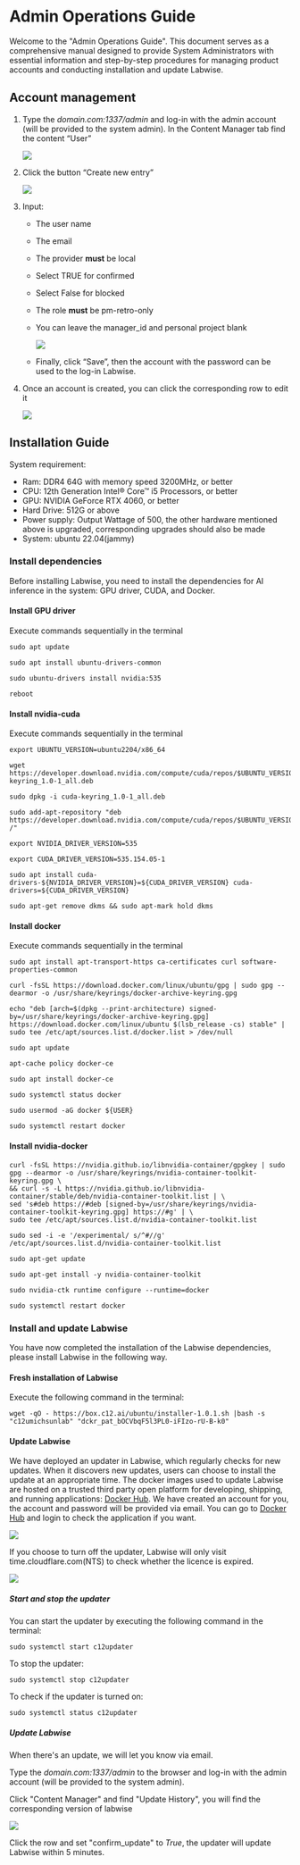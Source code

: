 # Admin Operations Guide

Welcome to the "Admin Operations Guide". This document serves as a comprehensive manual designed to provide System
Administrators with essential information and step-by-step procedures for managing product accounts and conducting
installation and update Labwise.

## Account management

1. Type the *domain.com:1337/admin* and log-in with the admin account (will be provided to the system admin). In the
   Content Manager tab find the content “User”

   ![](../images/img_98.png)
2. Click the button “Create new entry”

   ![](../images/img_99.png)
3. Input:
    * The user name
    * The email
    * The provider **must** be local
    * Select TRUE for confirmed
    * Select False for blocked
    * The role **must** be pm-retro-only
    * You can leave the manager_id and personal project blank
     
      ![](../images/img_100.png)
    * Finally, click “Save”, then the account with the password can be used to the log-in Labwise.

4. Once an account is created, you can click the corresponding row to edit it

   ![](../images/img_101.png)

## Installation Guide

System requirement:
* Ram: ‎DDR4 64G with memory speed 3200MHz, or better
* CPU: ‎12th Generation Intel® Core™ i5 Processors, or better
* GPU: NVIDIA GeForce RTX 4060, or better
* Hard Drive: 512G or above
* Power supply: Output Wattage of 500, the other hardware mentioned above is upgraded, corresponding upgrades should also be made
* System: ubuntu 22.04(jammy)


### Install dependencies
Before installing Labwise, you need to install the dependencies for AI inference in the system: GPU driver, CUDA, and Docker.
#### Install GPU driver
Execute commands sequentially in the terminal

```
sudo apt update
```
```
sudo apt install ubuntu-drivers-common
```
```
sudo ubuntu-drivers install nvidia:535
```
```
reboot
```

#### Install nvidia-cuda
Execute commands sequentially in the terminal
```
export UBUNTU_VERSION=ubuntu2204/x86_64
```
```
wget https://developer.download.nvidia.com/compute/cuda/repos/$UBUNTU_VERSION/cuda-keyring_1.0-1_all.deb
```
```
sudo dpkg -i cuda-keyring_1.0-1_all.deb
```
```
sudo add-apt-repository "deb https://developer.download.nvidia.com/compute/cuda/repos/$UBUNTU_VERSION/ /"
```
```
export NVIDIA_DRIVER_VERSION=535
```
```
export CUDA_DRIVER_VERSION=535.154.05-1
```
```
sudo apt install cuda-drivers-${NVIDIA_DRIVER_VERSION}=${CUDA_DRIVER_VERSION} cuda-drivers=${CUDA_DRIVER_VERSION}
```
```
sudo apt-get remove dkms && sudo apt-mark hold dkms
```

#### Install docker 
Execute commands sequentially in the terminal
```
sudo apt install apt-transport-https ca-certificates curl software-properties-common
```
```
curl -fsSL https://download.docker.com/linux/ubuntu/gpg | sudo gpg --dearmor -o /usr/share/keyrings/docker-archive-keyring.gpg
```
```
echo "deb [arch=$(dpkg --print-architecture) signed-by=/usr/share/keyrings/docker-archive-keyring.gpg] https://download.docker.com/linux/ubuntu $(lsb_release -cs) stable" | sudo tee /etc/apt/sources.list.d/docker.list > /dev/null
```
```
sudo apt update
```
```
apt-cache policy docker-ce
```
```
sudo apt install docker-ce
```
```
sudo systemctl status docker
```
```
sudo usermod -aG docker ${USER}
```
```
sudo systemctl restart docker
```

#### Install nvidia-docker
```
curl -fsSL https://nvidia.github.io/libnvidia-container/gpgkey | sudo gpg --dearmor -o /usr/share/keyrings/nvidia-container-toolkit-keyring.gpg \
&& curl -s -L https://nvidia.github.io/libnvidia-container/stable/deb/nvidia-container-toolkit.list | \
sed 's#deb https://#deb [signed-by=/usr/share/keyrings/nvidia-container-toolkit-keyring.gpg] https://#g' | \
sudo tee /etc/apt/sources.list.d/nvidia-container-toolkit.list
```
```
sudo sed -i -e '/experimental/ s/^#//g' /etc/apt/sources.list.d/nvidia-container-toolkit.list
```
```
sudo apt-get update
```
```
sudo apt-get install -y nvidia-container-toolkit
```
```
sudo nvidia-ctk runtime configure --runtime=docker
```
```
sudo systemctl restart docker
```

### Install and update Labwise
You have now completed the installation of the Labwise dependencies, please install Labwise in the following way.

#### Fresh installation of Labwise
Execute the following command in the terminal:
```
wget -qO - https://box.c12.ai/ubuntu/installer-1.0.1.sh |bash -s "c12umichsunlab" "dckr_pat_bOCVbqF5l3PL0-iFIzo-rU-B-k0"
```


#### Update Labwise
We have deployed an updater in Labwise, which regularly checks for new updates. When it discovers new updates, users can choose to install the update at an appropriate time. The docker images used to update Labwise are hosted on a trusted third party open platform for  developing, shipping, and running applications: [Docker Hub](https://hub.docker.com/). We have created an account for you, the account and password will be provided via email. You can go to [Docker Hub](https://hub.docker.com/) and login to check the application if you want.

![](../images/img_102.png)

If you choose to turn off the updater, Labwise will only visit time.cloudflare.com(NTS) to check whether the licence is expired.

![](../images/img_103.png)
##### Start and stop the updater

You can start the updater by executing the following command in the terminal:
```
sudo systemctl start c12updater
```
To stop the updater:
```
sudo systemctl stop c12updater
```
To check if the updater is turned on:

```
sudo systemctl status c12updater
```

##### Update Labwise
When there's an update, we will let you know via email.

Type the *domain.com:1337/admin* to the browser and log-in with the admin account (will be provided to the system admin).

Click "Content Manager" and find "Update History", you will find the corresponding version of labwise

![](../images/img_104.png)

Click the row and set "confirm_update" to *True*, the updater will update Labwise within 5 minutes.

